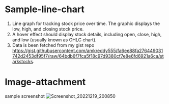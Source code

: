 # Sample-line-chart
1.	Line graph for tracking stock price over time. The graphic displays the low, high, and closing stock price.
2.	A hover effect should display stock details, including open, close, high, and low (usually known as OHLC chart).
3.	Data is been fetched from my gist repo
https://gist.githubusercontent.com/amkreddy555/fa6ee88fa276449031742d2453df95f7/raw/64bdb6f7fca5f18c97d9380cf7e8e6fd6921a6ca/starkstocks.

# Image-attachment
sample screenshot
![Screenshot_20221219_200850](https://user-images.githubusercontent.com/38201687/208450567-5e65aeaa-1fe8-4001-8937-43d77ec95066.png)
